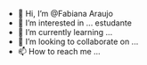 - 👋 Hi, I’m @Fabiana Araujo
- 👀 I’m interested in ... estudante
- 🌱 I’m currently learning ...
- 💞️ I’m looking to collaborate on ...
- 📫 How to reach me ...

<!---
bianafaby/bianafaby is a ✨ special ✨ repository because its `README.md` (this file) appears on your GitHub profile.
You can click the Preview link to take a look at your changes.
--->
